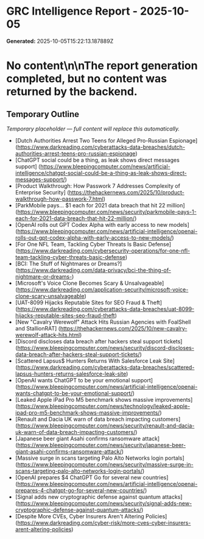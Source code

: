 # GRC Intelligence Report - 2025-10-05
**Generated:** 2025-10-05T15:22:13.187889Z
# No content\n\nThe report generation completed, but no content was returned by the backend.

## Temporary Outline
_Temporary placeholder — full content will replace this automatically._
- [Dutch Authorities Arrest Two Teens for Alleged Pro-Russian Espionage] (https://www.darkreading.com/cyberattacks-data-breaches/dutch-authorities-arrest-teens-pro-russian-espionage)
- [ChatGPT social could be a thing, as leak shows direct messages support] (https://www.bleepingcomputer.com/news/artificial-intelligence/chatgpt-social-could-be-a-thing-as-leak-shows-direct-messages-support/)
- [Product Walkthrough: How Passwork 7 Addresses Complexity of Enterprise Security] (https://thehackernews.com/2025/10/product-walkthrough-how-passwork-7.html)
- [ParkMobile pays... $1 each for 2021 data breach that hit 22 million] (https://www.bleepingcomputer.com/news/security/parkmobile-pays-1-each-for-2021-data-breach-that-hit-22-million/)
- [OpenAI rolls out GPT Codex Alpha with early access to new models] (https://www.bleepingcomputer.com/news/artificial-intelligence/openai-rolls-out-gpt-codex-alpha-with-early-access-to-new-models/)
- [For One NFL Team, Tackling Cyber Threats Is Basic Defense] (https://www.darkreading.com/cybersecurity-operations/for-one-nfl-team-tackling-cyber-threats-basic-defense)
- [BCI: The Stuff of Nightmares or Dreams?] (https://www.darkreading.com/data-privacy/bci-the-thing-of-nightmare-or-dreams-)
- [Microsoft's Voice Clone Becomes Scary &amp; Unsalvageable] (https://www.darkreading.com/application-security/microsoft-voice-clone-scary-unsalvageable)
- [UAT-8099 Hijacks Reputable Sites for SEO Fraud &amp; Theft] (https://www.darkreading.com/cyberattacks-data-breaches/uat-8099-hijacks-reputable-sites-seo-fraud-theft)
- [New "Cavalry Werewolf" Attack Hits Russian Agencies with FoalShell and StallionRAT] (https://thehackernews.com/2025/10/new-cavalry-werewolf-attack-hits.html)
- [Discord discloses data breach after hackers steal support tickets] (https://www.bleepingcomputer.com/news/security/discord-discloses-data-breach-after-hackers-steal-support-tickets/)
- [Scattered Lapsus$ Hunters Returns With Salesforce Leak Site] (https://www.darkreading.com/cyberattacks-data-breaches/scattered-lapsus-hunters-returns-salesforce-leak-site)
- [OpenAI wants ChatGPT to be your emotional support] (https://www.bleepingcomputer.com/news/artificial-intelligence/openai-wants-chatgpt-to-be-your-emotional-support/)
- [Leaked Apple iPad Pro M5 benchmark shows massive improvements] (https://www.bleepingcomputer.com/news/technology/leaked-apple-ipad-pro-m5-benchmark-shows-massive-improvements/)
- [Renault and Dacia UK warn of data breach impacting customers] (https://www.bleepingcomputer.com/news/security/renault-and-dacia-uk-warn-of-data-breach-impacting-customers/)
- [Japanese beer giant Asahi confirms ransomware attack] (https://www.bleepingcomputer.com/news/security/japanese-beer-giant-asahi-confirms-ransomware-attack/)
- [Massive surge in scans targeting Palo Alto Networks login portals] (https://www.bleepingcomputer.com/news/security/massive-surge-in-scans-targeting-palo-alto-networks-login-portals/)
- [OpenAI prepares $4 ChatGPT Go for several new countries] (https://www.bleepingcomputer.com/news/artificial-intelligence/openai-prepares-4-chatgpt-go-for-several-new-countries/)
- [Signal adds new cryptographic defense against quantum attacks] (https://www.bleepingcomputer.com/news/security/signal-adds-new-cryptographic-defense-against-quantum-attacks/)
- [Despite More CVEs, Cyber Insurers Aren't Altering Policies] (https://www.darkreading.com/cyber-risk/more-cves-cyber-insurers-arent-altering-policies)
